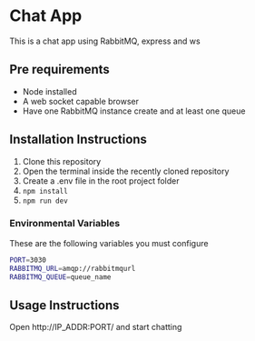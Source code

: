 # Chat App
This is a chat app using RabbitMQ, express and ws

## Pre requirements

- Node installed
- A web socket capable browser
- Have one RabbitMQ instance create and at least one queue

## Installation Instructions

1. Clone this repository
2. Open the terminal inside the recently cloned repository
3. Create a .env file in the root project folder
4. `npm install`
5. `npm run dev`

### Environmental Variables

These are the following variables you must configure

```sh
PORT=3030
RABBITMQ_URL=amqp://rabbitmqurl
RABBITMQ_QUEUE=queue_name
```

## Usage Instructions

Open http://IP_ADDR:PORT/ and start chatting
